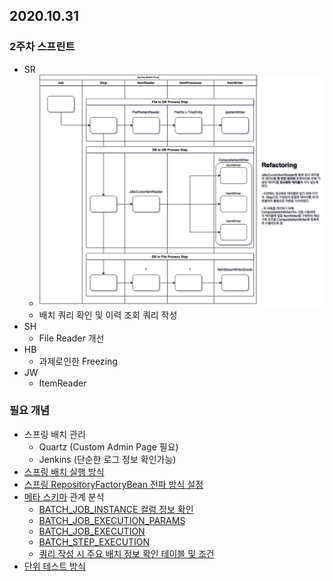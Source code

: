 ## 2020.10.31

### 2주차 스프린트
- SR
    - ![배치 프로세스 플로우 수정](/img/batchprocess/library-composite-writer.png)
    - 배치 쿼리 확인 및 이력 조회 쿼리 작성
- SH
    - File Reader 개선
- HB
    - 과제로인한 Freezing
- JW
    - ItemReader

### 필요 개념
- 스프링 배치 관리
    - Quartz (Custom Admin Page 필요)
    - Jenkins (단순한 로그 정보 확인가능)
- [스프링 배치 실행 방식](https://docs.spring.io/spring-batch/docs/current/reference/html/domain.html#joblauncher)
- [스프링 RepositoryFactoryBean 전파 방식 설정](https://docs.spring.io/spring-batch/docs/current/reference/html/job.html#txConfigForJobRepository)
- [메타 스키마](https://docs.spring.io/spring-batch/docs/current/reference/html/schema-appendix.html#metaDataSchema) 관계 분석        
    - [BATCH_JOB_INSTANCE 컬럼 정보 확인](https://docs.spring.io/spring-batch/docs/current/reference/html/schema-appendix.html#metaDataBatchJobInstance)
    - [BATCH_JOB_EXECUTION_PARAMS](https://docs.spring.io/spring-batch/docs/current/reference/html/schema-appendix.html#metaDataBatchJobParams)
    - [BATCH_JOB_EXECUTION](https://docs.spring.io/spring-batch/docs/current/reference/html/schema-appendix.html#metaDataBatchJobExecution)
    - [BATCH_STEP_EXECUTION](https://docs.spring.io/spring-batch/docs/current/reference/html/schema-appendix.html#metaDataBatchStepExecution)
    - [쿼리 작성 시 주요 배치 정보 확인 테이블 및 조건](https://docs.spring.io/spring-batch/docs/current/reference/html/schema-appendix.html#recommendationsForIndexingMetaDataTables)
- [단위 테스트 방식](https://docs.spring.io/spring-batch/docs/current/reference/html/testing.html#testing)

